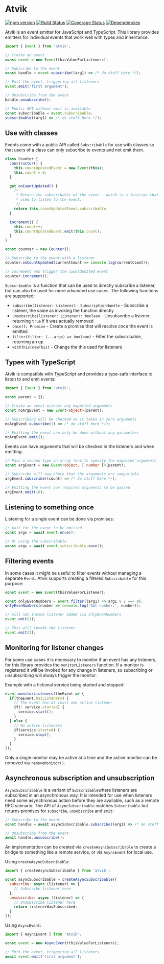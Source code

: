 # Atvik

[![npm version](https://img.shields.io/npm/v/atvik)](https://www.npmjs.com/package/atvik)
[![Build Status](https://github.com/aholstenson/atvik/actions/workflows/ci.yml/badge.svg)](https://github.com/aholstenson/atvik/actions/workflows/ci.yml)
[![Coverage Status](https://img.shields.io/coveralls/github/aholstenson/atvik)](https://coveralls.io/github/aholstenson/atvik)
[![Dependencies](https://img.shields.io/librariesio/release/npm/atvik)](https://libraries.io/npm/atvik)

Atvik is an event emitter for JavaScript and TypeScript. This library
provides emitters for individual events that work well with types and
inheritance.

```javascript
import { Event } from 'atvik';

// Create an event
const event = new Event(thisValueForListeners);

// Subscribe to the event
const handle = event.subscribe((arg1) => /* do stuff here */);

// Emit the event, triggering all listeners
event.emit('first argument');

// Unsubscribe from the event
handle.unsubscribe();

// Public API without emit is available
const subscribable = event.subscribable;
subscribable((arg1) => /* do stuff here */);
```

## Use with classes

Events come with a public API called `Subscribable` for use with classes so
that users of a class can only subscribe to events and not emit them.

```javascript
class Counter {
  constructor() {
    this.countUpdatedEvent = new Event(this);
    this.count = 0;
  }

  get onCountUpdated() {
    /*
     * Return the subscribable of the event - which is a function that can be
     * used to listen to the event.
     */
    return this.countUpdatedEvent.subscribable;
  }

  increment() {
    this.count++;
    this.countUpdatedEvent.emit(this.count);
  }
}

const counter = new Counter();

// Subscribe to the event with a listener
counter.onCountUpdated(currentCount => console.log(currentCount));

// Increment and trigger the countUpdated event
counter.increment();
```

`Subscribable` is a function that can be used to directly subscribe a listener,
but can also be used for more advanced use cases. The following functions are
supported:

* `subscribe(listener: Listener): SubscriptionHandle` - Subscribe a listener, 
  the same as invoking the function directly
* `unsubscribe(listener: Listener): boolean` - Unsubscribe a listener, returning
  `true` if it was actually removed
* `once(): Promise` - Create a promise that will resolve once the event is
  emitted
* `filter(filter: (...args) => boolean)` - Filter the subscribable, returning
  an up
* `withThis(newThis)` - Change the this used for listeners

## Types with TypeScript

Atvik is compatible with TypeScript and provides a type-safe interface to
listen to and emit events:

```typescript
import { Event } from 'atvik';

const parent = {};

// Create an event without any expected arguments
const noArgEvent = new Event<object>(parent);

// Subscribing will be checked so it takes in zero arguments
noArgEvent.subscribe(() => /* do stuff here */);

// Emitting the event can only be done without any parameters
noArgEvent.emit();
```

Events can have arguments that will be checked in the listeners and when
emitting:

```typescript
// Pass a second type in array form to specify the expected arguments
const argEvent = new Event<object, [ number ]>(parent);

// Subscribe will now check that the arguments are compatible
argEvent.subscribe((count) => /* do stuff here */);

// Emitting the event now requires arguments to be passed
argEvent.emit(10);
```

## Listening to something once

Listening for a single event can be done via promises:

```javascript
// Wait for the event to be emitted
const args = await event.once();

// Or using the subscribable
const args = await event.subscribable.once();
```

## Filtering events

In some cases it might be useful to filter events without managing a separate
`Event`. Atvik supports creating a filtered `Subscribable` for this purpose:

```javascript
const event = new Event(thisValueForListener);

const onlyEvenNumbers = event.filter((arg1) => arg1 % 2 === 0);
onlyEvenNumbers(number => console.log('Got number:', number));

// Will not invoke listener added via onlyEvenNumbers
event.emit(1);

// This will invoke the listener
event.emit(2);
```

## Monitoring for listener changes

For some use cases it is necessary to monitor if an event has any listeners,
for this library provides the `monitorListeners` function. If a monitor is
registered it will be invoked for any change in listeners, so subscribing or
unsubscribing will always trigger the monitor.

Example with a fictional service being started and stopped:

```javascript
event.monitorListeners(theEvent => {
  if(theEvent.hasListeners) {
    // The event has at least one active listener
    if(! service.started) {
      service.start();
    }
  } else {
    // No active listeners
    if(service.started) {
      service.stop();
    }
  }
});
```

Only a single monitor may be active at a time and the active monitor can be
removed via `removeMonitor()`.

## Asynchronous subscription and unsubscription

`AsyncSubscribable` is a variant of `Subscribable`where listeners are 
subscribed in an asynchronous way. It is intended for use when listeners need
some asynchronous action before they are available, such as a remote RPC
scenario. The API of `AsyncSubscribable` matches `Subscribable` but returns 
promises for `subscribe`, `unsubscribe` and `emit`:

```javascript
// Subscribe to the event
const handle = await asyncSubscribable.subscribe((arg1) => /* do stuff here */);

// Unsubscribe from the event
await handle.unsubscribe();
```

An implementation can be created via `createAsyncSubscribable` to create a 
bridge to something like a remote service, or via `AsyncEvent` for local use.

Using `createAsyncSubscribable`:

```javascript
import { createAsyncSubscribable } from 'atvik';

const asyncSubscribable = createAsyncSubscribable({
  subscribe: async (listener) => {
    // Subscribe listener here
  },
  unsubscribe: async (listener) => {
    // Unsubscribe listener here
    return listenerWasSubscribed;
  }
});
```

Using `AsyncEvent`:

```javascript
import { AsyncEvent } from 'atvik';

const event = new AsyncEvent(thisValueForListeners);

// Emit the event, triggering all listeners
await event.emit('first argument');
```
